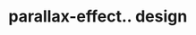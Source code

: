 # parallax-effect.. design                                                                                                                                                                                                       
                                     

